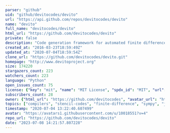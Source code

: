 ```yaml
---
parser: "github"
uid: "github/devitocodes/devito"
url: "https://api.github.com/repos/devitocodes/devito"
name: "devito"
full_name: "devitocodes/devito"
html_url: "https://github.com/devitocodes/devito"
private: false
description: "Code generation framework for automated finite difference computation"
created_at: "2016-03-23T18:59:49Z"
updated_at: "2020-07-04T18:59:54Z"
clone_url: "https://github.com/devitocodes/devito.git"
homepage: "http://www.devitoproject.org"
size: 174220
stargazers_count: 223
watchers_count: 223
language: "Python"
open_issues_count: 75
license: {"key": "mit", "name": "MIT License", "spdx_id": "MIT", "url": "https://api.github.com/licenses/mit", "node_id": "MDc6TGljZW5zZTEz"}
subscribers_count: 28
owner: {"html_url": "https://github.com/devitocodes", "avatar_url": "https://avatars1.githubusercontent.com/u/10018551?v=4", "login": "devitocodes", "type": "Organization"}
topics: ["compilers", "stencil-codes", "finite-difference", "sympy", "jit", "performance", "fwi", "rtm"]
timestamp: "2020-07-04 13:22:40.607499"
avatar: "https://avatars1.githubusercontent.com/u/10018551?v=4"
repo_url: "https://github.com/devitocodes/devito"
date: "2023-07-08 14:21:57.807228"
---
```

